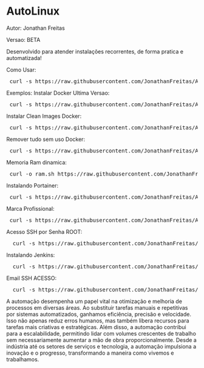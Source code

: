 # AutoLinux

Autor: Jonathan Freitas 

Versao: BETA


Desenvolvido para atender instalações recorrentes, de forma pratica e automatizada!

Como Usar:
<pre class="prettyprint lang-sh"> curl -s https://raw.githubusercontent.com/JonathanFreitas/AutoLinux/main/hello_world.sh | bash </pre>


Exemplos:
Instalar Docker Ultima Versao:
<pre class="prettyprint lang-sh"> curl -s https://raw.githubusercontent.com/JonathanFreitas/AutoLinux/main/ubuntu_install_docker.sh | bash </pre>

 Instalar Clean Images Docker:
 <pre class="prettyprint lang-sh"> curl -s https://raw.githubusercontent.com/JonathanFreitas/AutoLinux/main/remove_images_docker.sh | bash </pre>

 Remover tudo sem uso Docker:
 <pre class="prettyprint lang-sh"> curl -s https://raw.githubusercontent.com/JonathanFreitas/AutoLinux/main/remove_all_docker.sh | bash </pre>

Memoria Ram dinamica:
<pre class="prettyprint lang-sh"> curl -o ram.sh https://raw.githubusercontent.com/JonathanFreitas/AutoLinux/main/mount_ram_memory.sh; chmod 777 ram.sh; ./ram.sh </pre>

Instalando Portainer:
<pre class="prettyprint lang-sh"> curl -s https://raw.githubusercontent.com/JonathanFreitas/AutoLinux/main/create-portainer.sh | bash </pre>
 
Marca Profissional:
<pre class="prettyprint lang-sh"> curl -s https://raw.githubusercontent.com/JonathanFreitas/AutoLinux/main/marca-profissional | bash </pre>

Acesso SSH por Senha ROOT:
<pre class="prettyprint lang-sh">  curl -s https://raw.githubusercontent.com/JonathanFreitas/AutoLinux/main/ssh-liberar-por-senha | bash </pre>

Instalando Jenkins:
<pre class="prettyprint lang-sh">  curl -s https://raw.githubusercontent.com/JonathanFreitas/AutoLinux/main/Install-Jenkins | bash </pre>

Email SSH ACESSO:
<pre class="prettyprint lang-sh">  curl -s https://raw.githubusercontent.com/JonathanFreitas/AutoLinux/main/mail-acesso-ssh.bash | bash </pre>

A automação desempenha um papel vital na otimização e melhoria de processos em diversas áreas. 
Ao substituir tarefas manuais e repetitivas por sistemas automatizados, ganhamos eficiência, precisão e velocidade. 
Isso não apenas reduz erros humanos, mas também libera recursos para tarefas mais criativas e estratégicas. 
Além disso, a automação contribui para a escalabilidade, permitindo lidar com volumes crescentes de trabalho sem necessariamente 
aumentar a mão de obra proporcionalmente. Desde a indústria até os setores de serviços e tecnologia, a automação impulsiona a 
inovação e o progresso, transformando a maneira como vivemos e trabalhamos.

